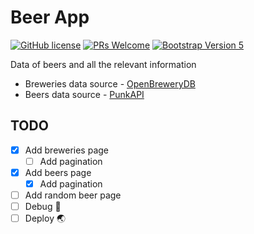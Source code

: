 # Beer App
[![GitHub license](https://img.shields.io/github/license/Naereen/StrapDown.js.svg)](https://github.com/GabrielCrackPro/beer-app/master/LICENSE)
[![PRs Welcome](https://img.shields.io/badge/PRs-welcome-brightgreen.svg?style=flat-square)](https://github.com/GabrielCrackPro/beer-app/pulls)
[![Bootstrap Version 5](https://img.shields.io/badge/Bootstrap-5.0-blueviolet?style=flat-square&logo=bootstrap)](https://getbootstrap.com/docs/versions)

Data of beers and all the relevant information
- Breweries data source - <a href="https://www.openbrewerydb.org" target="blank">OpenBreweryDB</a>
- Beers data source - <a href="https://punkapi.com" target="blank">PunkAPI</a>

## TODO
- [x] Add breweries page
  - [ ] Add pagination
- [x] Add beers page
  - [x] Add pagination
- [ ] Add random beer page
- [ ] Debug 🔧
- [ ] Deploy 🌏
